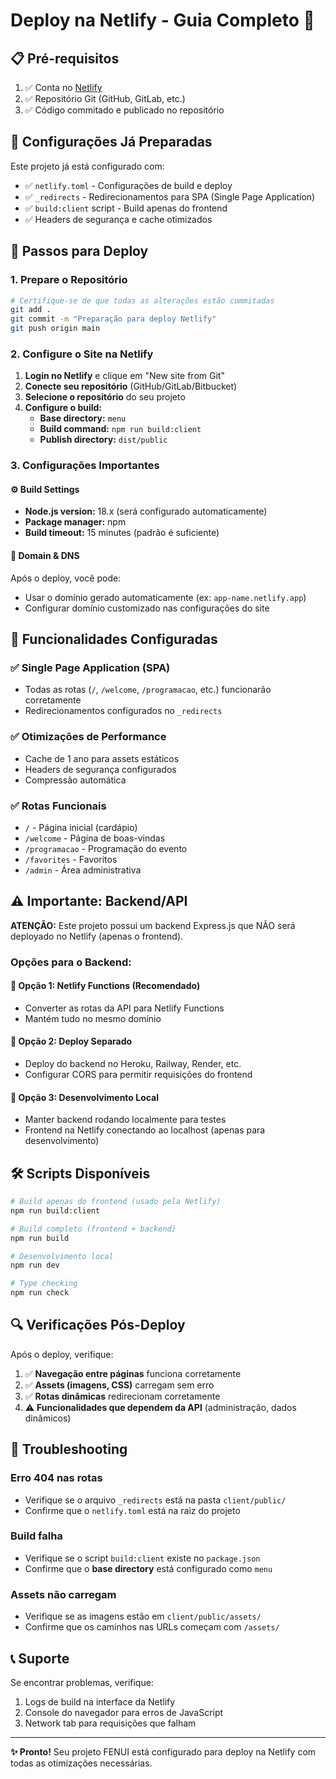 # Deploy na Netlify - Guia Completo 🚀

## 📋 Pré-requisitos

1. ✅ Conta no [Netlify](https://netlify.com)
2. ✅ Repositório Git (GitHub, GitLab, etc.)
3. ✅ Código commitado e publicado no repositório

## 🔧 Configurações Já Preparadas

Este projeto já está configurado com:

- ✅ `netlify.toml` - Configurações de build e deploy
- ✅ `_redirects` - Redirecionamentos para SPA (Single Page Application)
- ✅ `build:client` script - Build apenas do frontend
- ✅ Headers de segurança e cache otimizados

## 🚀 Passos para Deploy

### 1. Prepare o Repositório

```bash
# Certifique-se de que todas as alterações estão commitadas
git add .
git commit -m "Preparação para deploy Netlify"
git push origin main
```

### 2. Configure o Site na Netlify

1. **Login no Netlify** e clique em "New site from Git"
2. **Conecte seu repositório** (GitHub/GitLab/Bitbucket)
3. **Selecione o repositório** do seu projeto
4. **Configure o build:**
   - **Base directory:** `menu`
   - **Build command:** `npm run build:client`
   - **Publish directory:** `dist/public`

### 3. Configurações Importantes

#### ⚙️ Build Settings
- **Node.js version:** 18.x (será configurado automaticamente)
- **Package manager:** npm
- **Build timeout:** 15 minutes (padrão é suficiente)

#### 🔗 Domain & DNS
Após o deploy, você pode:
- Usar o domínio gerado automaticamente (ex: `app-name.netlify.app`)
- Configurar domínio customizado nas configurações do site

## 🎯 Funcionalidades Configuradas

### ✅ Single Page Application (SPA)
- Todas as rotas (`/`, `/welcome`, `/programacao`, etc.) funcionarão corretamente
- Redirecionamentos configurados no `_redirects`

### ✅ Otimizações de Performance
- Cache de 1 ano para assets estáticos
- Headers de segurança configurados
- Compressão automática

### ✅ Rotas Funcionais
- `/` - Página inicial (cardápio)
- `/welcome` - Página de boas-vindas
- `/programacao` - Programação do evento
- `/favorites` - Favoritos
- `/admin` - Área administrativa

## ⚠️ Importante: Backend/API

**ATENÇÃO:** Este projeto possui um backend Express.js que NÃO será deployado no Netlify (apenas o frontend).

### Opções para o Backend:

#### 📱 **Opção 1: Netlify Functions (Recomendado)**
- Converter as rotas da API para Netlify Functions
- Mantém tudo no mesmo domínio

#### 🚀 **Opção 2: Deploy Separado**
- Deploy do backend no Heroku, Railway, Render, etc.
- Configurar CORS para permitir requisições do frontend

#### 🔧 **Opção 3: Desenvolvimento Local**
- Manter backend rodando localmente para testes
- Frontend na Netlify conectando ao localhost (apenas para desenvolvimento)

## 🛠️ Scripts Disponíveis

```bash
# Build apenas do frontend (usado pela Netlify)
npm run build:client

# Build completo (frontend + backend)
npm run build

# Desenvolvimento local
npm run dev

# Type checking
npm run check
```

## 🔍 Verificações Pós-Deploy

Após o deploy, verifique:

1. ✅ **Navegação entre páginas** funciona corretamente
2. ✅ **Assets (imagens, CSS)** carregam sem erro
3. ✅ **Rotas dinâmicas** redirecionam corretamente
4. ⚠️ **Funcionalidades que dependem da API** (administração, dados dinâmicos)

## 🚨 Troubleshooting

### Erro 404 nas rotas
- Verifique se o arquivo `_redirects` está na pasta `client/public/`
- Confirme que o `netlify.toml` está na raiz do projeto

### Build falha
- Verifique se o script `build:client` existe no `package.json`
- Confirme que o **base directory** está configurado como `menu`

### Assets não carregam
- Verifique se as imagens estão em `client/public/assets/`
- Confirme que os caminhos nas URLs começam com `/assets/`

## 📞 Suporte

Se encontrar problemas, verifique:
1. Logs de build na interface da Netlify
2. Console do navegador para erros de JavaScript
3. Network tab para requisições que falham

---

**✨ Pronto!** Seu projeto FENUI está configurado para deploy na Netlify com todas as otimizações necessárias. 